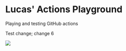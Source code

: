 # Lucas' Actions Playground
Playing and testing GitHub actions

Test change; change 6

![](https://github.com/lucascosti/actions-public-playground/workflows/Greet%20Everyone/badge.svg?branch=master)
